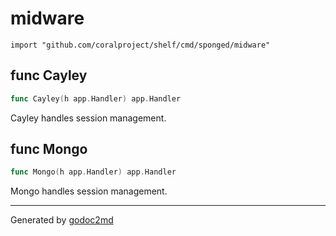 
# midware
    import "github.com/coralproject/shelf/cmd/sponged/midware"






## func Cayley
``` go
func Cayley(h app.Handler) app.Handler
```
Cayley handles session management.


## func Mongo
``` go
func Mongo(h app.Handler) app.Handler
```
Mongo handles session management.









- - -
Generated by [godoc2md](http://godoc.org/github.com/davecheney/godoc2md)
